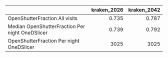 |                                                 |   kraken_2026 |   kraken_2042 |
|:------------------------------------------------|--------------:|--------------:|
| OpenShutterFraction All visits                  |         0.735 |         0.787 |
| Median OpenShutterFraction Per night OneDSlicer |         0.739 |         0.792 |
| OpenShutterFraction Per night OneDSlicer        |      3025     |      3025     |
